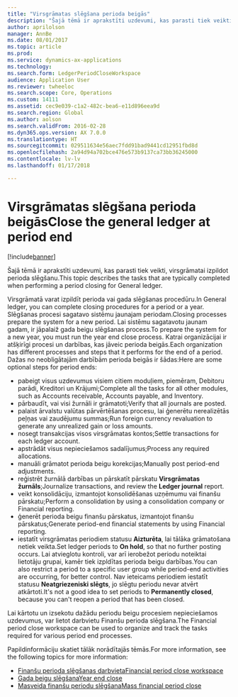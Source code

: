 ```yaml
---
title: "Virsgrāmatas slēgšana perioda beigās"
description: "Šajā tēmā ir aprakstīti uzdevumi, kas parasti tiek veikti, virsgrāmatai izpildot perioda slēgšanu."
author: aprilolson
manager: AnnBe
ms.date: 08/01/2017
ms.topic: article
ms.prod: 
ms.service: dynamics-ax-applications
ms.technology: 
ms.search.form: LedgerPeriodCloseWorkspace
audience: Application User
ms.reviewer: twheeloc
ms.search.scope: Core, Operations
ms.custom: 14111
ms.assetid: cec9e039-c1a2-482c-bea6-e11d896eea9d
ms.search.region: Global
ms.author: aolson
ms.search.validFrom: 2016-02-28
ms.dyn365.ops.version: AX 7.0.0
ms.translationtype: HT
ms.sourcegitcommit: 029511634e56aec7fdd91bad9441cd12951fbd8d
ms.openlocfilehash: 2a94d94a702bce476e573b9137ca73bb36245000
ms.contentlocale: lv-lv
ms.lasthandoff: 01/17/2018

---
```


# <a name="close-the-general-ledger-at-period-end"></a><span data-ttu-id="c80e8-103">Virsgrāmatas slēgšana perioda beigās</span><span class="sxs-lookup"><span data-stu-id="c80e8-103">Close the general ledger at period end</span></span>

[!include[banner](../includes/banner.md)]


<span data-ttu-id="c80e8-104">Šajā tēmā ir aprakstīti uzdevumi, kas parasti tiek veikti, virsgrāmatai izpildot perioda slēgšanu.</span><span class="sxs-lookup"><span data-stu-id="c80e8-104">This topic describes the tasks that are typically completed when performing a period closing for General ledger.</span></span> 

<span data-ttu-id="c80e8-105">Virsgrāmatā varat izpildīt perioda vai gada slēgšanas procedūru.</span><span class="sxs-lookup"><span data-stu-id="c80e8-105">In General ledger, you can complete closing procedures for a period or a year.</span></span> <span data-ttu-id="c80e8-106">Slēgšanas procesi sagatavo sistēmu jaunajam periodam.</span><span class="sxs-lookup"><span data-stu-id="c80e8-106">Closing processes prepare the system for a new period.</span></span> <span data-ttu-id="c80e8-107">Lai sistēmu sagatavotu jaunam gadam, ir jāpalaiž gada beigu slēgšanas process.</span><span class="sxs-lookup"><span data-stu-id="c80e8-107">To prepare the system for a new year, you must run the year end close process.</span></span> <span data-ttu-id="c80e8-108">Katrai organizācijai ir atšķirīgi procesi un darbības, kas jāveic perioda beigās.</span><span class="sxs-lookup"><span data-stu-id="c80e8-108">Each organization has different processes and steps that it performs for the end of a period.</span></span> <span data-ttu-id="c80e8-109">Dažas no neobligātajām darbībām perioda beigās ir šādas:</span><span class="sxs-lookup"><span data-stu-id="c80e8-109">Here are some optional steps for period ends:</span></span>

-   <span data-ttu-id="c80e8-110">pabeigt visus uzdevumus visiem citiem moduļiem, piemēram, Debitoru parādi, Kreditori un Krājumi;</span><span class="sxs-lookup"><span data-stu-id="c80e8-110">Complete all the tasks for all other modules, such as Accounts receivable, Accounts payable, and Inventory.</span></span>
-   <span data-ttu-id="c80e8-111">pārbaudīt, vai visi žurnāli ir grāmatoti;</span><span class="sxs-lookup"><span data-stu-id="c80e8-111">Verify that all journals are posted.</span></span>
-   <span data-ttu-id="c80e8-112">palaist ārvalstu valūtas pārvērtēšanas procesu, lai ģenerētu nerealizētās peļņas vai zaudējumu summas;</span><span class="sxs-lookup"><span data-stu-id="c80e8-112">Run foreign currency revaluation to generate any unrealized gain or loss amounts.</span></span>
-   <span data-ttu-id="c80e8-113">nosegt transakcijas visos virsgrāmatas kontos;</span><span class="sxs-lookup"><span data-stu-id="c80e8-113">Settle transactions for each ledger account.</span></span>
-   <span data-ttu-id="c80e8-114">apstrādāt visus nepieciešamos sadalījumus;</span><span class="sxs-lookup"><span data-stu-id="c80e8-114">Process any required allocations.</span></span>
-   <span data-ttu-id="c80e8-115">manuāli grāmatot perioda beigu korekcijas;</span><span class="sxs-lookup"><span data-stu-id="c80e8-115">Manually post period-end adjustments.</span></span>
-   <span data-ttu-id="c80e8-116">reģistrēt žurnālā darbības un pārskatīt pārskatu **Virsgrāmatas žurnāls**;</span><span class="sxs-lookup"><span data-stu-id="c80e8-116">Journalize transactions, and review the **Ledger journal** report.</span></span>
-   <span data-ttu-id="c80e8-117">veikt konsolidāciju, izmantojot konsolidēšanas uzņēmumu vai finanšu pārskatu;</span><span class="sxs-lookup"><span data-stu-id="c80e8-117">Perform a consolidation by using a consolidation company or Financial reporting.</span></span>
-   <span data-ttu-id="c80e8-118">ģenerēt perioda beigu finanšu pārskatus, izmantojot finanšu pārskatus;</span><span class="sxs-lookup"><span data-stu-id="c80e8-118">Generate period-end financial statements by using Financial reporting.</span></span>
-   <span data-ttu-id="c80e8-119">iestatīt virsgrāmatas periodiem statusu **Aizturēta**, lai tālāka grāmatošana netiek veikta.</span><span class="sxs-lookup"><span data-stu-id="c80e8-119">Set ledger periods to **On hold**, so that no further posting occurs.</span></span> <span data-ttu-id="c80e8-120">Lai atvieglotu kontroli, var arī ierobežot periodu noteiktai lietotāju grupai, kamēr tiek izpldītas perioda beigu darbības.</span><span class="sxs-lookup"><span data-stu-id="c80e8-120">You can also restrict a period to a specific user group while period-end activities are occurring, for better control.</span></span> <span data-ttu-id="c80e8-121">Nav ieteicams periodiem iestatīt statusu **Neatgriezeniski slēgts**, jo slēgtu periodu nevar atvērt atkārtoti.</span><span class="sxs-lookup"><span data-stu-id="c80e8-121">It's not a good idea to set periods to **Permanently closed**, because you can't reopen a period that has been closed.</span></span>

<span data-ttu-id="c80e8-122">Lai kārtotu un izsekotu dažādu periodu beigu procesiem nepieciešamos uzdevumus, var lietot darbvietu Finanšu perioda slēgšana.</span><span class="sxs-lookup"><span data-stu-id="c80e8-122">The Financial period close workspace can be used to organize and track the tasks required for various period end processes.</span></span> 


<span data-ttu-id="c80e8-123">Papildinformāciju skatiet tālāk norādītajās tēmās.</span><span class="sxs-lookup"><span data-stu-id="c80e8-123">For more information, see the following topics for more information:</span></span>
- [<span data-ttu-id="c80e8-124">Finanšu perioda slēgšanas darbvieta</span><span class="sxs-lookup"><span data-stu-id="c80e8-124">Financial period close workspace</span></span>](financial-period-close-workspace.md) 
- [<span data-ttu-id="c80e8-125">Gada beigu slēgšana</span><span class="sxs-lookup"><span data-stu-id="c80e8-125">Year end close</span></span>](Year-end-close.md)  
- [<span data-ttu-id="c80e8-126">Masveida finanšu periodu slēgšana</span><span class="sxs-lookup"><span data-stu-id="c80e8-126">Mass financial period close</span></span>](tasks/mass-financial-period-close.md)






